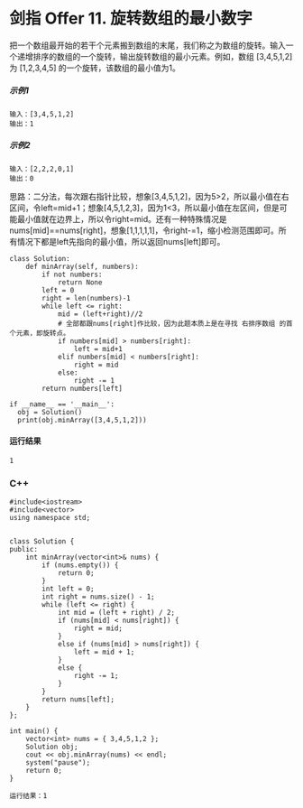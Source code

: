 # 剑指 Offer 11. 旋转数组的最小数字
把一个数组最开始的若干个元素搬到数组的末尾，我们称之为数组的旋转。输入一个递增排序的数组的一个旋转，输出旋转数组的最小元素。例如，数组 [3,4,5,1,2] 为 [1,2,3,4,5] 的一个旋转，该数组的最小值为1。  

##### 示例1
    输入：[3,4,5,1,2]
    输出：1
    
##### 示例2
    输入：[2,2,2,0,1]
    输出：0
    
思路：二分法，每次跟右指针比较，想象[3,4,5,1,2]，因为5>2，所以最小值在右区间，令left=mid+1；想象[4,5,1,2,3]，因为1<3，所以最小值在左区间，但是可能最小值就在边界上，所以令right=mid。还有一种特殊情况是nums[mid]==nums[right]，想象[1,1,1,1,1]，令right-=1，缩小检测范围即可。所有情况下都是left先指向的最小值，所以返回nums[left]即可。

    class Solution:
        def minArray(self, numbers):
            if not numbers:
                return None
            left = 0
            right = len(numbers)-1
            while left <= right:
                mid = (left+right)//2
                # 全部都跟nums[right]作比较，因为此题本质上是在寻找 右排序数组 的首个元素，即旋转点。
                if numbers[mid] > numbers[right]:
                    left = mid+1
                elif numbers[mid] < numbers[right]:
                    right = mid
                else:
                    right -= 1
            return numbers[left]

    if __name__ == '__main__':
      obj = Solution()
      print(obj.minArray([3,4,5,1,2]))
  
 #### 运行结果
    1

### C++

    #include<iostream>
    #include<vector>
    using namespace std;


    class Solution {
    public:
        int minArray(vector<int>& nums) {
            if (nums.empty()) {
                return 0;
            }
            int left = 0;
            int right = nums.size() - 1;
            while (left <= right) {
                int mid = (left + right) / 2;
                if (nums[mid] < nums[right]) {
                    right = mid;
                }
                else if (nums[mid] > nums[right]) {
                    left = mid + 1;
                }
                else {
                    right -= 1;
                }
            }
            return nums[left];
        }
    };

    int main() {
        vector<int> nums = { 3,4,5,1,2 };
        Solution obj;
        cout << obj.minArray(nums) << endl;
        system("pause");
        return 0;
    }
    
    运行结果：1
